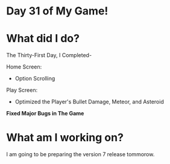 # Day 31 of My Game!

# What did I do?

The Thirty-First Day, I Completed-

Home Screen:
* Option Scrolling

Play Screen:

* Optimized the Player's Bullet Damage, Meteor, and Asteroid
 
**Fixed Major Bugs in The Game**

# What am I working on? 

I am going to be preparing the version 7 release tommorow. 
